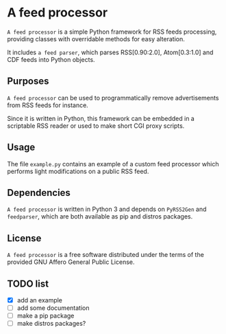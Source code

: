 A feed processor
================

`A feed processor` is a simple Python framework for RSS feeds processing, providing classes with overridable methods 
for easy alteration.

It includes `a feed parser`, which parses RSS[0.90:2.0], Atom[0.3:1.0] and CDF feeds into Python objects.


Purposes
--------

`A feed processor` can be used to programmatically remove advertisements from RSS feeds for instance.

Since it is written in Python, this framework can be embedded in a scriptable RSS reader or used to make short CGI 
proxy scripts.


Usage
-----

The file `example.py` contains an example of a custom feed processor which performs light modifications on a public RSS 
feed.


Dependencies
------------

`A feed processor` is written in Python 3 and depends on `PyRSS2Gen` and `feedparser`, which are both available as 
pip and distros packages.


License
-------

`A feed processor` is a free software distributed under the terms of the provided GNU Affero General Public License.


TODO list
---------

- [x] add an example
- [ ] add some documentation
- [ ] make a pip package
- [ ] make distros packages?
